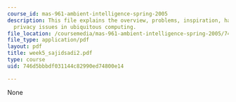 ```yaml
---
course_id: mas-961-ambient-intelligence-spring-2005
description: This file explains the overview, problems, inspiration, hardware and
  privacy issues in ubiquitous computing.
file_location: /coursemedia/mas-961-ambient-intelligence-spring-2005/746d5bbbdf031144c82990ed74800e14_week5_sajidsadi2.pdf
file_type: application/pdf
layout: pdf
title: week5_sajidsadi2.pdf
type: course
uid: 746d5bbbdf031144c82990ed74800e14

---
```

None